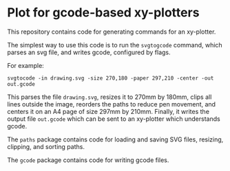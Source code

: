 # Plot for gcode-based xy-plotters

This repository contains code for generating commands for an
xy-plotter.

The simplest way to use this code is to run the `svgtogcode`
command, which parses an svg file, and writes gcode, configured
by flags.

For example:

    svgtocode -in drawing.svg -size 270,180 -paper 297,210 -center -out out.gcode

This parses the file `drawing.svg`, resizes it to 270mm by 180mm,
clips all lines outside the image, reorders the paths to reduce
pen movement, and centers it on an A4 page of size 297mm by 210mm.
Finally, it writes the output file `out.gcode` which can be sent
to an xy-plotter which understands gcode.

The `paths` package contains code for loading and saving SVG
files, resizing, clipping, and sorting paths.

The `gcode` package contains code for writing gcode files.
